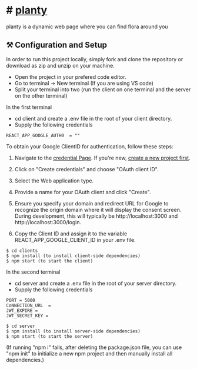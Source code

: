 # # [planty](https://planty-i6y0.onrender.com/posts?page=1)
planty is a dynamic web page where you can find flora around you 
## ⚒ Configuration and Setup
In order to run this project locally, simply fork and clone the repository or download as zip and unzip on your machine.

- Open the project in your prefered code editor.
- Go to terminal -> New terminal (If you are using VS code)
- Split your terminal into two (run the client on one terminal and the server on the other terminal)

In the first terminal
- cd client and create a .env file in the root of your client directory.
- Supply the following credentials

```
REACT_APP_GOOGLE_AUTH0  = ""
```

To obtain your Google ClientID for authentication, follow these steps:

1. Navigate to the [credential Page](https://console.cloud.google.com/apis/credentials). If you're new, [create a new project first](https://console.cloud.google.com/projectcreate).

2. Click on "Create credentials" and choose "OAuth client ID".

3. Select the Web application type.

4. Provide a name for your OAuth client and click "Create".

5. Ensure you specify your domain and redirect URL for Google to recognize the origin domain where it will display the consent screen. During development, this will typically be http://localhost:3000 and http://localhost:3000/login.

6. Copy the Client ID and assign it to the variable REACT_APP_GOOGLE_CLIENT_ID in your .env file.

```
$ cd clients
$ npm install (to install client-side dependencies)
$ npm start (to start the client)
```
In the second terminal
- cd server and create a .env file in the root of your server directory.
- Supply the following credentials

```
PORT = 5000
CoNNECTION_URL  =
JWT_EXPIRE =
JWT_SECRET_KEY =
```


```
$ cd server
$ npm install (to install server-side dependencies)
$ npm start (to start the server)
```
(If running "npm i" fails, after deleting the package.json file, you can use "npm init" to initialize a new npm project and then manually install all dependencies.)
